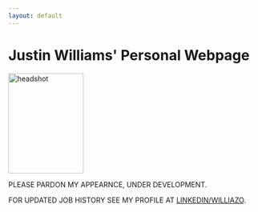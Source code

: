 ```yaml
---
layout: default
---
```

# Justin Williams' Personal Webpage

<img src="{{site.url }}/images/personal_photo.jpg" alt="headshot" height="200px" width="150px"/>

PLEASE PARDON MY APPEARNCE, UNDER DEVELOPMENT. 

FOR UPDATED JOB HISTORY SEE MY PROFILE AT <a href = "https://www.linkedin.com/in/williazo/">LINKEDIN/WILLIAZO</a>.

